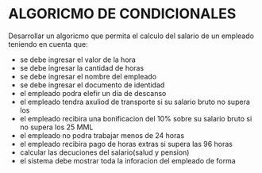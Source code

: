 # ALGORICMO DE CONDICIONALES

Desarrollar un algoricmo que permita el calculo del salario de un empleado teniendo en cuenta que:

- se debe ingresar el valor de la hora
- se debe ingresar la cantidad de horas
- se debe ingresar el nombre del empleado
- se debe ingresar el documento de identidad
- el empleado podra elefir un dia de descanso
- el empleado tendra axuliod de transporte si su salario bruto no supera los
- el empleado recibira una bonificacion del 10% sobre su salario bruto si no supera los 25 MML
- el empleado no podra trabajar menos de 24 horas
- el empleado recibira pago de horas extras si supera las 96 horas
- calcular las decuciones del salario(salud y pension)
- el sistema debe mostrar toda la inforacion del empleado de forma 